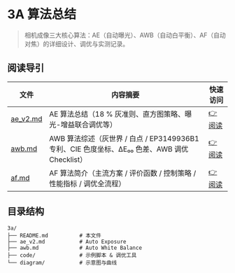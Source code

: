 # 3A 算法总结

> 相机成像三大核心算法：AE（自动曝光）、AWB（自动白平衡）、AF（自动对焦）的详细设计、调优与实测记录。

## 阅读导引

| 文件 | 内容摘要 | 快速访问 |
|---|---|---|
| [ae_v2.md](./ae_v2.md) | AE 算法总结（18 % 灰准则、直方图策略、曝光-增益联合调优等） | [👉 阅读](./ae_v2.md) |
| [awb.md](./awb.md) | AWB 算法综述（灰世界 / 白点 / EP3149936B1 专利、CIE 色度坐标、ΔE₀₀ 色差、AWB 调优 Checklist） | [👉 阅读](./awb.md) |
| [af.md](./af.md) | AF 算法简介（主流方案 / 评价函数 / 控制策略 / 性能指标 / 调优全流程） | [👉 阅读](./af.md) |

## 目录结构

```text
3a/
├── README.md          # 本文件
├── ae_v2.md           # Auto Exposure
├── awb.md             # Auto White Balance
├── code/              # 示例脚本 & 调优工具
└── diagram/           # 示意图与曲线